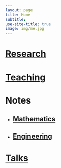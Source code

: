 ```yaml
---
layout: page
title: Home
subtitle: 
use-site-title: true
image: img/me.jpg
---
```


# [Research](https://somphene.github.io/research/)
# [Teaching](https://somphene.github.io/teaching/)   
# Notes
* ## [Mathematics](https://somphene.github.io/notes/math/)  
* ## [Engineering](https://somphene.github.io/notes/engineering/)

# [Talks](https://somphene.github.io/notes/talks/)   
